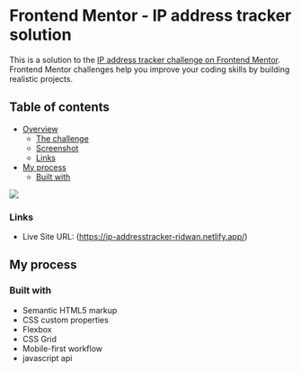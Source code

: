 # Frontend Mentor - IP address tracker solution

This is a solution to the [IP address tracker challenge on Frontend Mentor](https://www.frontendmentor.io/challenges/ip-address-tracker-I8-0yYAH0). Frontend Mentor challenges help you improve your coding skills by building realistic projects. 

## Table of contents

- [Overview](#overview)
  - [The challenge](#the-challenge)
  - [Screenshot](#screenshot)
  - [Links](#links)
- [My process](#my-process)
  - [Built with](#built-with)


![](./screenshot.jpg)


### Links


- Live Site URL: (https://ip-addresstracker-ridwan.netlify.app/)

## My process

### Built with

- Semantic HTML5 markup
- CSS custom properties
- Flexbox
- CSS Grid
- Mobile-first workflow
- javascript api

